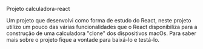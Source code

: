 Projeto calculadora-react

Um projeto que desenvolvi como forma de estudo do React, neste projeto utilizo um pouco das várias funcionalidades que o React disponibiliza para a construção de uma calculadora "clone" dos dispositivos macOs.
Para saber mais sobre o projeto fique a vontade para baixá-lo e testá-lo.
